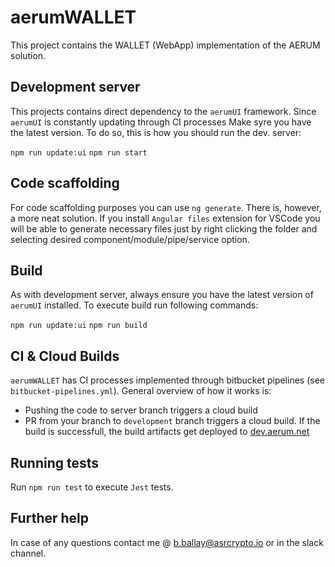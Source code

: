 # aerumWALLET

This project contains the WALLET (WebApp) implementation of the AERUM solution. 

## Development server

This projects contains direct dependency to the `aerumUI` framework. Since `aerumUI` is constantly updating through CI processes 
Make syre you have the latest version. To do so, this is how you should run the dev. server: 

`npm run update:ui`
`npm run start`

## Code scaffolding

For code scaffolding purposes you can use `ng generate`. There is, however, a more neat solution. If you install `Angular files` extension for VSCode
you will be able to generate necessary files just by right clicking the folder and selecting desired component/module/pipe/service option. 

## Build

As with development server, always ensure you have the latest version of `aerumUI` installed. To execute build run following commands: 

`npm run update:ui`
`npm run build`

## CI & Cloud Builds

`aerumWALLET` has CI processes implemented through bitbucket pipelines (see `bitbucket-pipelines.yml`). General overview of how it works is:

* Pushing the code to server branch triggers a cloud build
* PR from your branch to `development` branch triggers a cloud build. If the build is successfull, the build artifacts get deployed to [dev.aerum.net](http://dev.aerum.net) 

## Running tests

Run `npm run test` to execute `Jest` tests.

## Further help

In case of any questions contact me @ b.ballay@asrcrypto.io or in the slack channel.
